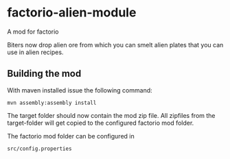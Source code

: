 # factorio-alien-module
A mod for factorio

Biters now drop alien ore from which you can smelt alien plates that you can use in alien recipes.

## Building the mod
 
 With maven installed issue the following command:
 
 `mvn assembly:assembly install`
 
 The target folder should now contain the mod zip file. All zipfiles from the target-folder will get copied to the configured factorio mod folder.
 
 The factorio mod folder can be configured in
 
 `src/config.properties`

